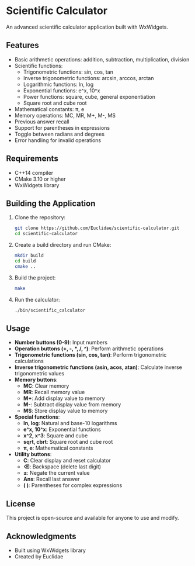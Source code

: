 # Scientific Calculator

An advanced scientific calculator application built with WxWidgets.



## Features

- Basic arithmetic operations: addition, subtraction, multiplication, division
- Scientific functions:
  - Trigonometric functions: sin, cos, tan
  - Inverse trigonometric functions: arcsin, arccos, arctan
  - Logarithmic functions: ln, log
  - Exponential functions: e^x, 10^x
  - Power functions: square, cube, general exponentiation
  - Square root and cube root
- Mathematical constants: π, e
- Memory operations: MC, MR, M+, M-, MS
- Previous answer recall
- Support for parentheses in expressions
- Toggle between radians and degrees
- Error handling for invalid operations

## Requirements

- C++14 compiler
- CMake 3.10 or higher
- WxWidgets library

## Building the Application

1. Clone the repository:
   ```bash
   git clone https://github.com/Euclidae/scientific-calculator.git
   cd scientific-calculator
   ```

2. Create a build directory and run CMake:
   ```bash
   mkdir build
   cd build
   cmake ..
   ```

3. Build the project:
   ```bash
   make
   ```

4. Run the calculator:
   ```bash
   ./bin/scientific_calculator
   ```

## Usage

- **Number buttons (0-9)**: Input numbers
- **Operation buttons (+, -, *, /, ^)**: Perform arithmetic operations
- **Trigonometric functions (sin, cos, tan)**: Perform trigonometric calculations
- **Inverse trigonometric functions (asin, acos, atan)**: Calculate inverse trigonometric values
- **Memory buttons**:
  - **MC**: Clear memory
  - **MR**: Recall memory value
  - **M+**: Add display value to memory
  - **M-**: Subtract display value from memory
  - **MS**: Store display value to memory
- **Special functions**:
  - **ln, log**: Natural and base-10 logarithms
  - **e^x, 10^x**: Exponential functions
  - **x^2, x^3**: Square and cube
  - **sqrt, cbrt**: Square root and cube root
  - **π, e**: Mathematical constants
- **Utility buttons**:
  - **C**: Clear display and reset calculator
  - **⌫**: Backspace (delete last digit)
  - **±**: Negate the current value
  - **Ans**: Recall last answer
  - **( )**: Parentheses for complex expressions

## License

This project is open-source and available for anyone to use and modify.

## Acknowledgments

- Built using WxWidgets library
- Created by Euclidae
